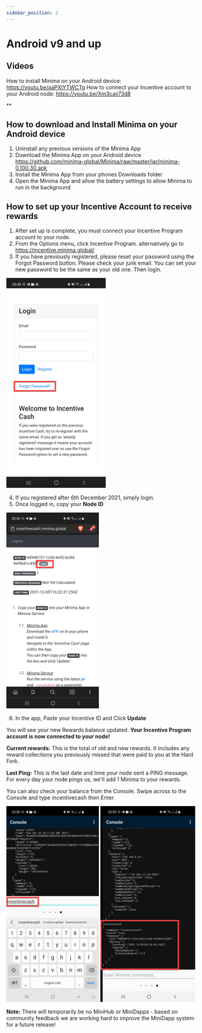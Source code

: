 ```yaml
---
sidebar_position: 2
---
```


# Android v9 and up

## Videos
How to install Minima on your Android device: https://youtu.be/aaPXlYTWCTg
How to connect your Incentive account to your Android node: https://youtu.be/Xm3caii73d8

**

## How to download and Install Minima on your Android device

1. Uninstall any previous versions of the Minima App 
2. Download the Minima App on your Android device https://github.com/minima-global/Minima/raw/master/jar/minima-0.100.30.apk
3. Install the Minima App from your phones Downloads folder
4. Open the Minima App and allow the battery settings to allow Minima to run in the background

## How to set up your Incentive Account to receive rewards
1. After set up is complete, you must connect your Incentive Program account to your node.
2. From the Options menu, click Incentive Program. 
alternatively go to https://incentive.minima.global/ 
3. If you have previously registered, please reset your password using the Forgot Password button. Please check your junk email. You can set your new password to be the same as your old one. Then login.


![Login](/img/runanode/android_1.png#width50)

4. If you registered after 6th December 2021, simply login.
5. Once logged in, copy your **Node ID**

![Node ID](/img/runanode/android_2.png#width50)

6. In the app, Paste your Incentive ID and Click **Update**

You will see your new Rewards balance updated. 
**Your Incentive Program account is now connected to your node!**



**Current rewards:** This is the total of old and new rewards. It includes any reward collections you previously missed that were paid to you at the Hard Fork.

**Last Ping:** This is the last date and time your node sent a PING message. For every day your node pings us, we'll add 1 Minima to your rewards. 

You can also check your balance from the Console. Swipe across to the Console and type incentivecash then Enter. 

![Console](/img/runanode/android_3.png#width50)
![Console](/img/runanode/android_4.png#width50)

**Note:** There will temporarily be no MiniHub or MiniDapps - based on community feedback we are working hard to improve the MiniDapp system for a future release! 


